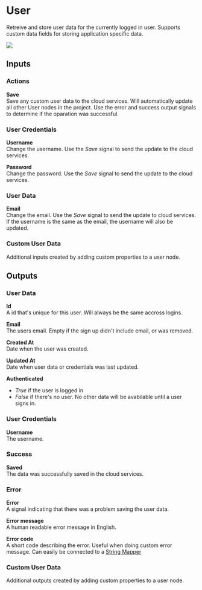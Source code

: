 # User

Retreive and store user data for the currently logged in user. Supports custom data fields for storing application specific data.

<div class="ndl-images">
    <img src="/modules/cloud-services-user-management/user.png" class="ndl-image med"></img>   
</div>

## Inputs

### Actions
**Save**  
Save any custom user data to the cloud services. Will automatically update all other User nodes in the project.
Use the error and success output signals to determine if the oparation was successful.

### User Credentials

**Username**  
Change the username. Use the _Save_ signal to send the update to the cloud services.

**Password**  
Change the password. Use the _Save_ signal to send the update to the cloud services.

### User Data

**Email**  
Change the email. Use the _Save_ signal to send the update to cloud services. If the username is the same as the email, the username will also be updated.

### Custom User Data
Additional inputs created by adding custom properties to a user node.

## Outputs

### User Data
**Id**  
A id that's unique for this user. Will always be the same accross logins.

**Email**  
The users email. Empty if the sign up didn't include email, or was removed.

**Created At**  
Date when the user was created.

**Updated At**  
Date when user data or credentials was last updated.

**Authenticated**  
- _True_ if the user is logged in
- _False_ if there's no user. No other data will be avabilable until a user signs in.

### User Credentials
**Username**  
The username.

### Success
**Saved**  
The data was successfully saved in the cloud services.

### Error
**Error**  
A signal indicating that there was a problem saving the user data.

**Error message**  
A human readable error message in English. 

**Error code**  
A short code describing the error. Useful when doing custom error message. Can easily be connected to a [String Mapper](/nodes/utilities/string-mapper.md)

### Custom User Data
Additional outputs created by adding custom properties to a user node.
